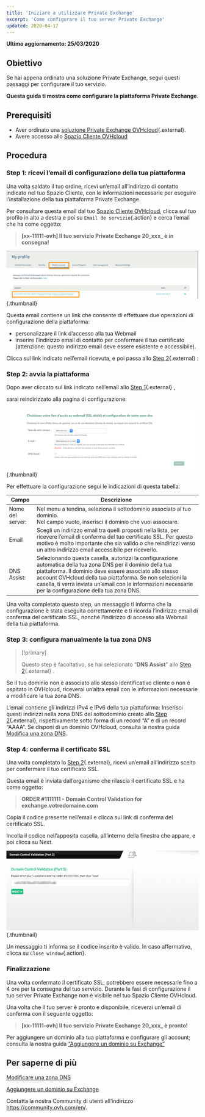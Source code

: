 ```yaml
---
title: 'Iniziare a utilizzare Private Exchange'
excerpt: 'Come configurare il tuo server Private Exchange'
updated: 2020-04-17
---
```


**Ultimo aggiornamento: 25/03/2020**

## Obiettivo

Se hai appena ordinato una soluzione Private Exchange, segui questi passaggi per configurare il tuo servizio.

**Questa guida ti mostra come configurare la piattaforma Private Exchange**.

## Prerequisiti

- Aver ordinato una [soluzione Private Exchange OVHcloud](https://www.ovhcloud.com/it/emails/private-exchange/){.external}.
- Avere accesso allo [Spazio Cliente OVHcloud](https://www.ovh.com/auth/?action=gotomanager&from=https://www.ovh.it/&ovhSubsidiary=it)

## Procedura

### Step 1: ricevi l’email di configurazione della tua piattaforma

Una volta saldato il tuo ordine, ricevi un’email all’indirizzo di contatto indicato nel tuo Spazio Cliente, con le informazioni necessarie per eseguire l’installazione della tua piattaforma Private Exchange. 

Per consultare questa email dal tuo [Spazio Cliente OVHcloud](https://www.ovh.com/auth/?action=gotomanager&from=https://www.ovh.it/&ovhSubsidiary=it), clicca sul tuo profilo in alto a destra e poi su `Email de servizio`{.action} e cerca l’email che ha come oggetto:

> **[xx-11111-ovh] Il tuo servizio Private Exchange 20_xxx_ è in consegna!**


![first-use-private-exchange](images/first-use-private-exchange-01.png){.thumbnail}

Questa email contiene un link che consente di effettuare due operazioni di configurazione della piattaforma:

- personalizzare il link d’accesso alla tua Webmail
- inserire l’indirizzo email di contatto per confermare il tuo certificato (attenzione: questo indirizzo email deve essere esistente e accessibile).

Clicca sul link indicato nell’email ricevuta, e poi passa allo [Step 2](./#step-2-avvia-la-piattaforma){.external} :

### Step 2: avvia la piattaforma

Dopo aver cliccato sul link indicato nell’email allo [Step 1](./#step-1-ricevi-lemail-di-configurazione-della-tua-piattaforma){.external} , 

sarai reindirizzato alla pagina di configurazione:

![first-use-private-exchange](images/first-use-private-exchange-02.png){.thumbnail}

Per effettuare la configurazione segui le indicazioni di questa tabella:

| Campo          	| Descrizione                                                                                                                                                                                                                             	|
|----------------------	|-----------------------------------------------------------------------------------------------------------------------------------------------------------------------------------------------------------------------------------------	|
| Nome del server: 	| Nel menu a tendina, seleziona il sottodominio associato al tuo dominio. <br> Nel campo vuoto, inserisci il dominio che vuoi associare.                                                                   	|
| Email               	| Scegli un indirizzo email tra quelli proposti nella lista, per ricevere l’email di conferma del tuo certificato SSL. Per questo motivo è molto importante che sia valido o che reindirizzi verso un altro indirizzo email accessibile per riceverlo.
| DNS Assist:           	| Selezionando questa casella, autorizzi la configurazione automatica della tua zona DNS per il dominio della tua piattaforma. Il dominio deve essere associato allo stesso account OVHcloud della tua piattaforma. Se non selezioni la casella, ti verrà inviata un’email con le informazioni necessarie per la configurazione della tua zona DNS. 	|

Una volta completato questo step, un messaggio ti informa che la configurazione è stata eseguita correttamente e ti ricorda l’indirizzo email di conferma del certificato SSL, nonché l’indirizzo di accesso alla Webmail della tua piattaforma.

### Step 3: configura manualmente la tua zona DNS

> [!primary]
>
> Questo step è facoltativo, se hai selezionato “**DNS Assist**” allo [Step 2](./#step-2-avvia-la-piattaforma){.external}  .
> 

Se il tuo dominio non è associato allo stesso identificativo cliente o non è ospitato in OVHcloud, riceverai un’altra email con le informazioni necessarie a modificare la tua zona DNS.

L’email contiene gli indirizzi IPv4 e IPv6 della tua piattaforma: Inserisci questi indirizzi nella zona DNS del sottodominio creato allo [Step 2](./#step-2-avvia-la-piattaforma){.external}, rispettivamente sotto forma di un record “A” e di un record “AAAA”. Se disponi di un dominio OVHcloud, consulta la nostra guida [Modifica una zona DNS](/pages/web_cloud/domains/dns_zone_edit).



### Step 4: conferma il certificato SSL

Una volta completato lo [Step 2](./#step-2-avvia-la-piattaforma){.external}, ricevi un’email all’indirizzo scelto per confermare il tuo certificato SSL.

Questa email è inviata dall’organismo che rilascia il certificato SSL e ha come oggetto:

> **ORDER #1111111 - Domain Control Validation for exchange.votredomaine.com**

Copia il codice presente nell’email e clicca sul link di conferma del certificato SSL.

Incolla il codice nell’apposita casella, all’interno della finestra che appare, e poi clicca su Next.

![first-use-private-exchange](images/first-use-private-exchange-03.png){.thumbnail}

Un messaggio ti informa se il codice inserito è valido. In caso affermativo, clicca su `Close window`{.action}.

### Finalizzazione

Una volta confermato il certificato SSL, potrebbero essere necessarie fino a 4 ore per la consegna del tuo servizio. Durante le fasi di configurazione il tuo server Private Exchange non è visibile nel tuo Spazio Cliente OVHcloud.

Una volta che il tuo server è pronto e disponibile, riceverai un’email di conferma con il seguente oggetto:

> **[xx-11111-ovh] Il tuo servizio Private Exchange 20_xxx_ è pronto!**

Per aggiungere un dominio alla tua piattaforma e configurare gli account; consulta la nostra guida [“Aggiungere un dominio su Exchange”](/pages/web_cloud/email_and_collaborative_solutions/microsoft_exchange/exchange_adding_domain) 

## Per saperne di più

[Modificare una zona DNS](/pages/web_cloud/domains/dns_zone_edit)

[Aggiungere un dominio su Exchange](/pages/web_cloud/email_and_collaborative_solutions/microsoft_exchange/exchange_adding_domain) 

Contatta la nostra Community di utenti all’indirizzo <https://community.ovh.com/en/>.
